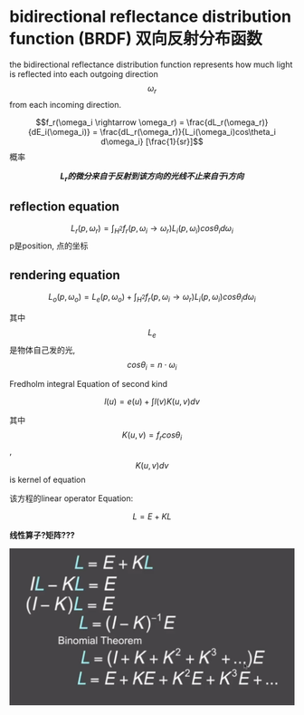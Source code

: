 # bidirectional reflectance distribution function (BRDF) 双向反射分布函数



the bidirectional reflectance distribution function represents how much light is reflected into each outgoing direction $$\omega_r$$ from each incoming direction.

$$f_r(\omega_i \rightarrow \omega_r) = \frac{dL_r(\omega_r)}{dE_i(\omega_i)} = \frac{dL_r(\omega_r)}{L_i(\omega_i)cos\theta_i d\omega_i} [\frac{1}{sr}]$$ 概率

**$$L_r的微分来自于反射到该方向的光线不止来自于i方向$$**



## reflection equation

$$L_r(p, \omega_r) = \int_{H^2}f_r(p,\omega_i \rightarrow \omega_r)L_i(p, \omega_i)cos\theta_i d\omega_i$$ p是position, 点的坐标

## rendering equation



$$L_o(p, \omega_o) = L_e(p, \omega_o) +  \int_{H^2}f_r(p,\omega_i \rightarrow \omega_r)L_i(p, \omega_i)cos\theta_i d\omega_i$$

其中$$L_e$$是物体自己发的光, $$cos\theta_i = n \cdot \omega_i$$



Fredholm integral Equation of second kind



$$l(u) = e(u) + \int l(v)K(u,v)dv$$

其中$$K(u,v) = f_rcos\theta_i$$, $$K(u,v)dv$$ is kernel of equation 



该方程的linear operator Equation: 

$$L = E + KL$$

**线性算子?矩阵???**

![截屏2022-02-09 下午8.35.41](./img_1.png)



